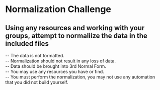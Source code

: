 # Normalization Challenge

## Using any resources and working with your groups, attempt to normaliize the data in the included files

-- The data is not formatted.  
-- Normalization should not result in any loss of data.  
-- Data should be brought into 3rd Normal Form.  
-- You may use any resources you have or find.  
-- You must perform the normalization, you may not use any automation that you did not build yourself.
